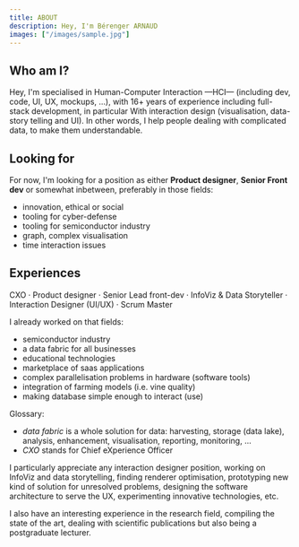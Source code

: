 ```yaml
---
title: ABOUT
description: Hey, I'm Bérenger ARNAUD
images: ["/images/sample.jpg"]
---
```


## Who am I?

Hey, I'm specialised in Human-Computer Interaction —HCI— (including dev, code, UI, UX, mockups, ...), with 16+ years of experience including full-stack development, in particular With interaction design (visualisation, data-story telling and UI). In other words, I help people dealing with complicated data, to make them understandable.

## Looking for

For now, I'm looking for a position as either **Product designer**, **Senior Front dev** or somewhat inbetween, preferably in those fields:

- innovation, ethical or social
- tooling for cyber-defense
- tooling for semiconductor industry
- graph, complex visualisation
- time interaction issues

## Experiences

CXO · Product designer · Senior Lead front-dev · InfoViz & Data Storyteller · Interaction Designer (UI/UX) · Scrum Master

I already worked on that fields:

- semiconductor industry
- a data fabric for all businesses
- educational technologies
- marketplace of saas applications
- complex parallelisation problems in hardware (software tools)
- integration of farming models (i.e. vine quality)
- making database simple enough to interact (use)

Glossary:

- _data fabric_ is a whole solution for data: harvesting, storage (data lake), analysis, enhancement, visualisation, reporting, monitoring, ...
- _CXO_ stands for Chief eXperience Officer

I particularly appreciate any interaction designer position, working on InfoViz and data storytelling, finding renderer optimisation, prototyping new kind of solution for unresolved problems, designing the software architecture to serve the UX, experimenting innovative technologies, etc.

I also have an interesting experience in the research field, compiling the state of the art, dealing with scientific publications but also being a postgraduate lecturer.
